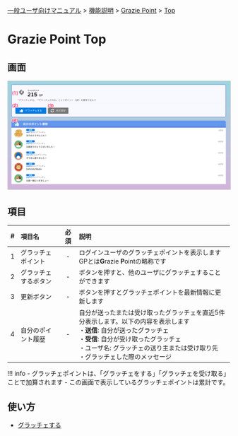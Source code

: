 [一般ユーザ向けマニュアル](/一般機能/) > [機能説明](/一般機能/#_2) > [Grazie Point](/一般機能/#grazie-point) > [Top](#)
# Grazie Point Top

## 画面

<a href="../../../images/grazie/1-1.png" data-lightbox="スクリーンショット" data-title="スクリーンショット">
    <img src="../../../images/grazie/1-1.png" style="border: solid 1px #ccc; width: 800px;" />
</a>

## 項目

|   #   | 項目名               | 必須  | 説明 |
| :---: | :------------------- | :---: | :--- |
|   1   | グラッチェポイント   |   -   |  ログインユーザのグラッチェポイントを表示します<br>GPとは**G**razie **P**ointの略称です    |
|   2   | グラッチェするボタン |   -   |  ボタンを押すと、他のユーザにグラッチェすることができます    |
|   3   | 更新ボタン           |   -   |  ボタンを押すとグラッチェポイントを最新情報に更新します    |
|   4   | 自分のポイント履歴   |   -   |   自分が送ったまたは受け取ったグラッチェを直近5件分表示します。以下の内容を表示します<br>・**送信**: 自分が送ったグラッチェ<br>・**受信**: 自分が受け取ったグラッチェ<br>・ユーザ名: グラッチェの送り主または受け取り先<br>・グラッチェした際のメッセージ   |

!!! info
    - グラッチェポイントは、「グラッチェをする」「グラッチェを受け取る」ことで加算されます
    - この画面で表示しているグラッチェポイントは累計です。


## 使い方
- [グラッチェする](../../howto/howto01.md)



